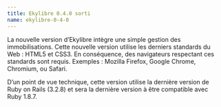 ```yaml
---
title: Ekylibre 0.4.0 sorti
name: ekylibre-0-4-0
---
```

La nouvelle version d’Ekylibre intègre une simple gestion des immobilisations. Cette nouvelle version utilise les derniers standards du Web : HTML5 et CSS3. En conséquence, des navigateurs respectant ces standards sont requis. Exemples : Mozilla Firefox, Google Chrome, Chromium, ou Safari.

D’un point de vue technique, cette version utilise la dernière version de Ruby on Rails (3.2.8) et sera la dernière version à être compatible avec Ruby 1.8.7.
